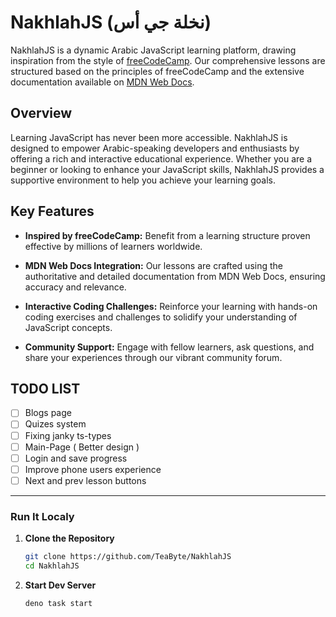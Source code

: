 # NakhlahJS (نخلة جي أس)

NakhlahJS is a dynamic Arabic JavaScript learning platform, drawing inspiration
from the style of [freeCodeCamp](https://www.freecodecamp.org/learn/). Our
comprehensive lessons are structured based on the principles of freeCodeCamp and
the extensive documentation available on
[MDN Web Docs](https://developer.mozilla.org/en-US/).

## Overview

Learning JavaScript has never been more accessible. NakhlahJS is designed to
empower Arabic-speaking developers and enthusiasts by offering a rich and
interactive educational experience. Whether you are a beginner or looking to
enhance your JavaScript skills, NakhlahJS provides a supportive environment to
help you achieve your learning goals.

## Key Features

- **Inspired by freeCodeCamp:** Benefit from a learning structure proven
  effective by millions of learners worldwide.

- **MDN Web Docs Integration:** Our lessons are crafted using the authoritative
  and detailed documentation from MDN Web Docs, ensuring accuracy and relevance.

- **Interactive Coding Challenges:** Reinforce your learning with hands-on
  coding exercises and challenges to solidify your understanding of JavaScript
  concepts.

- **Community Support:** Engage with fellow learners, ask questions, and share
  your experiences through our vibrant community forum.

## TODO LIST

- [ ] Blogs page
- [ ] Quizes system
- [ ] Fixing janky ts-types
- [ ] Main-Page ( Better design )
- [ ] Login and save progress
- [ ] Improve phone users experience
- [ ] Next and prev lesson buttons

---

### Run It Localy

1. **Clone the Repository**

   ```sh
   git clone https://github.com/TeaByte/NakhlahJS
   cd NakhlahJS
   ```

2. **Start Dev Server**

   ```sh
   deno task start
   ```

